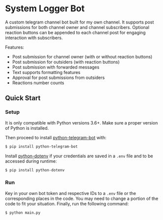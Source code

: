 # System Logger Bot
A custom telegram channel bot built for my own channel. It supports post submissions for both channel owner and channel subscribers. Optional reaction buttons can be appended to each channel post for engaging interaction with subscribers. 

Features:

- Post submission for channel owner (with or without reaction buttons)
- Post submission for outsiders (with reaction buttons)
- Post submission with forwarded messages
- Text supports formatting features
- Approval for post submissions from outsiders
- Reactions number counts

## Quick Start

### Setup

It is only compatible with Python versions 3.6+. Make sure a proper version of Python is installed.

Then proceed to install [python-telegram-bot](https://github.com/python-telegram-bot/python-telegram-bot) with:

```bash
$ pip install python-telegram-bot
```

Install [python-dotenv](https://github.com/theskumar/python-dotenv) if your credentials are saved in a `.env` file and to be accessed during runtime:

```bash
$ pip install python-dotenv
```

### Run

Key in your own bot token and respective IDs to a `.env` file or the corresponding places in the code. You may need to change a portion of the code to fit your situation. Finally, run the following command: 

```bash
$ python main.py
```
